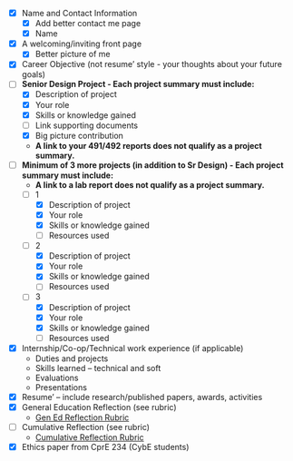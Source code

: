 - [x] Name and Contact Information
  - [x] Add better contact me page
  - [x] Name
- [x] A welcoming/inviting front page
  - [x] Better picture of me
- [x] Career Objective (not resume’ style - your thoughts about your future goals)
- [ ] **Senior Design Project - Each project summary must include:**
  - [x] Description of project
  - [x] Your role
  - [x] Skills or knowledge gained
  - [ ] Link supporting documents
  - [x] Big picture contribution
  - **A link to your 491/492 reports does not qualify as a project summary.**
- [ ] **Minimum of 3 more projects (in addition to Sr Design) - Each project summary must include:**
  - **A link to a lab report does not qualify as a project summary.**
  - [ ] 1
    - [x] Description of project
    - [x] Your role
    - [x] Skills or knowledge gained
    - [ ] Resources used
  - [ ] 2
    - [x] Description of project
    - [x] Your role
    - [x] Skills or knowledge gained
    - [ ] Resources used
  - [ ] 3
    - [x] Description of project
    - [x] Your role
    - [x] Skills or knowledge gained
    - [ ] Resources used

- [x] Internship/Co-op/Technical work experience (if applicable)
  - Duties and projects
  - Skills learned – technical and soft
  - Evaluations
  - Presentations
- [x] Resume’ – include research/published papers, awards, activities
- [x] General Education Reflection (see rubric)
  - [Gen Ed Reflection Rubric](https://canvas.iastate.edu/courses/102767/files/23745783?module_item_id=5639601)
- [ ] Cumulative Reflection (see rubric)
  - [Cumulative Reflection Rubric](https://canvas.iastate.edu/courses/102767/files/23745693?module_item_id=5639598)
- [x] Ethics paper from CprE 234 (CybE students)
